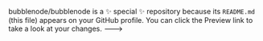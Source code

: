 
bubblenode/bubblenode is a ✨ special ✨ repository because its `README.md` (this file) appears on your GitHub profile.
You can click the Preview link to take a look at your changes.
--->
